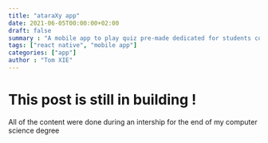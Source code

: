 ```yaml
---
title: "ataraXy app"
date: 2021-06-05T00:00:00+02:00
draft: false
summary : "A mobile app to play quiz pre-made dedicated for students coded in React Native, Express, Sequelize, Socket.IO "
tags: ["react native", "mobile app"]
categories: ["app"]
author : "Tom XIE"
---
```


# This post is still in building !

All of the content were done during an intership for the end of my computer science degree